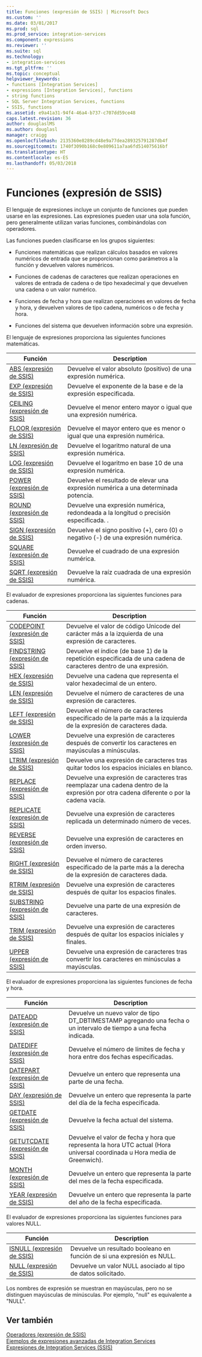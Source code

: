 ```yaml
---
title: Funciones (expresión de SSIS) | Microsoft Docs
ms.custom: ''
ms.date: 03/01/2017
ms.prod: sql
ms.prod_service: integration-services
ms.component: expressions
ms.reviewer: ''
ms.suite: sql
ms.technology:
- integration-services
ms.tgt_pltfrm: ''
ms.topic: conceptual
helpviewer_keywords:
- functions [Integration Services]
- expressions [Integration Services], functions
- string functions
- SQL Server Integration Services, functions
- SSIS, functions
ms.assetid: e9a41a31-94f4-46a4-b737-c707dd59ce48
caps.latest.revision: 36
author: douglaslMS
ms.author: douglasl
manager: craigg
ms.openlocfilehash: 2135360e8289cd48e9a77dea289325791287db4f
ms.sourcegitcommit: 1740f3090b168c0e809611a7aa6fd514075616bf
ms.translationtype: HT
ms.contentlocale: es-ES
ms.lasthandoff: 05/03/2018
---
```

# <a name="functions-ssis-expression"></a>Funciones (expresión de SSIS)
  El lenguaje de expresiones incluye un conjunto de funciones que pueden usarse en las expresiones. Las expresiones pueden usar una sola función, pero generalmente utilizan varias funciones, combinándolas con operadores.  
  
 Las funciones pueden clasificarse en los grupos siguientes:  
  
-   Funciones matemáticas que realizan cálculos basados en valores numéricos de entrada que se proporcionan como parámetros a la función y devuelven valores numéricos.  
  
-   Funciones de cadenas de caracteres que realizan operaciones en valores de entrada de cadena o de tipo hexadecimal y que devuelven una cadena o un valor numérico.  
  
-   Funciones de fecha y hora que realizan operaciones en valores de fecha y hora, y devuelven valores de tipo cadena, numéricos o de fecha y hora.  
  
-   Funciones del sistema que devuelven información sobre una expresión.  
  
 El lenguaje de expresiones proporciona las siguientes funciones matemáticas.  
  
|Función|Description|  
|--------------|-----------------|  
|[ABS &#40;expresión de SSIS&#41;](../../integration-services/expressions/abs-ssis-expression.md)|Devuelve el valor absoluto (positivo) de una expresión numérica.|  
|[EXP &#40;expresión de SSIS&#41;](../../integration-services/expressions/exp-ssis-expression.md)|Devuelve el exponente de la base e de la expresión especificada.|  
|[CEILING &#40;expresión de SSIS&#41;](../../integration-services/expressions/ceiling-ssis-expression.md)|Devuelve el menor entero mayor o igual que una expresión numérica.|  
|[FLOOR &#40;expresión de SSIS&#41;](../../integration-services/expressions/floor-ssis-expression.md)|Devuelve el mayor entero que es menor o igual que una expresión numérica.|  
|[LN &#40;expresión de SSIS&#41;](../../integration-services/expressions/ln-ssis-expression.md)|Devuelve el logaritmo natural de una expresión numérica.|  
|[LOG &#40;expresión de SSIS&#41;](../../integration-services/expressions/log-ssis-expression.md)|Devuelve el logaritmo en base 10 de una expresión numérica.|  
|[POWER &#40;expresión de SSIS&#41;](../../integration-services/expressions/power-ssis-expression.md)|Devuelve el resultado de elevar una expresión numérica a una determinada potencia.|  
|[ROUND &#40;expresión de SSIS&#41;](../../integration-services/expressions/round-ssis-expression.md)|Devuelve una expresión numérica, redondeada a la longitud o precisión especificada. .|  
|[SIGN &#40;expresión de SSIS&#41;](../../integration-services/expressions/sign-ssis-expression.md)|Devuelve el signo positivo (+), cero (0) o negativo (-) de una expresión numérica.|  
|[SQUARE &#40;expresión de SSIS&#41;](../../integration-services/expressions/square-ssis-expression.md)|Devuelve el cuadrado de una expresión numérica.|  
|[SQRT &#40;expresión de SSIS&#41;](../../integration-services/expressions/sqrt-ssis-expression.md)|Devuelve la raíz cuadrada de una expresión numérica.|  
  
 El evaluador de expresiones proporciona las siguientes funciones para cadenas.  
  
|Función|Description|  
|--------------|-----------------|  
|[CODEPOINT &#40;expresión de SSIS&#41;](../../integration-services/expressions/codepoint-ssis-expression.md)|Devuelve el valor de código Unicode del carácter más a la izquierda de una expresión de caracteres.|  
|[FINDSTRING &#40;expresión de SSIS&#41;](../../integration-services/expressions/findstring-ssis-expression.md)|Devuelve el índice (de base 1) de la repetición especificada de una cadena de caracteres dentro de una expresión.|  
|[HEX &#40;expresión de SSIS&#41;](../../integration-services/expressions/hex-ssis-expression.md)|Devuelve una cadena que representa el valor hexadecimal de un entero.|  
|[LEN &#40;expresión de SSIS&#41;](../../integration-services/expressions/len-ssis-expression.md)|Devuelve el número de caracteres de una expresión de caracteres.|  
|[LEFT &#40;expresión de SSIS&#41;](../../integration-services/expressions/left-ssis-expression.md)|Devuelve el número de caracteres especificado de la parte más a la izquierda de la expresión de caracteres dada.|  
|[LOWER &#40;expresión de SSIS&#41;](../../integration-services/expressions/lower-ssis-expression.md)|Devuelve una expresión de caracteres después de convertir los caracteres en mayúsculas a minúsculas.|  
|[LTRIM &#40;expresión de SSIS&#41;](../../integration-services/expressions/ltrim-ssis-expression.md)|Devuelve una expresión de caracteres tras quitar todos los espacios iniciales en blanco.|  
|[REPLACE &#40;expresión de SSIS&#41;](../../integration-services/expressions/replace-ssis-expression.md)|Devuelve una expresión de caracteres tras reemplazar una cadena dentro de la expresión por otra cadena diferente o por la cadena vacía.|  
|[REPLICATE &#40;expresión de SSIS&#41;](../../integration-services/expressions/replicate-ssis-expression.md)|Devuelve una expresión de caracteres replicada un determinado número de veces.|  
|[REVERSE &#40;expresión de SSIS&#41;](../../integration-services/expressions/reverse-ssis-expression.md)|Devuelve una expresión de caracteres en orden inverso.|  
|[RIGHT &#40;expresión de SSIS&#41;](../../integration-services/expressions/right-ssis-expression.md)|Devuelve el número de caracteres especificado de la parte más a la derecha de la expresión de caracteres dada.|  
|[RTRIM &#40;expresión de SSIS&#41;](../../integration-services/expressions/rtrim-ssis-expression.md)|Devuelve una expresión de caracteres después de quitar los espacios finales.|  
|[SUBSTRING &#40;expresión de SSIS&#41;](../../integration-services/expressions/substring-ssis-expression.md)|Devuelve una parte de una expresión de caracteres.|  
|[TRIM &#40;expresión de SSIS&#41;](../../integration-services/expressions/trim-ssis-expression.md)|Devuelve una expresión de caracteres después de quitar los espacios iniciales y finales.|  
|[UPPER &#40;expresión de SSIS&#41;](../../integration-services/expressions/upper-ssis-expression.md)|Devuelve una expresión de caracteres tras convertir los caracteres en minúsculas a mayúsculas.|  
  
 El evaluador de expresiones proporciona las siguientes funciones de fecha y hora.  
  
|Función|Description|  
|--------------|-----------------|  
|[DATEADD &#40;expresión de SSIS&#41;](../../integration-services/expressions/dateadd-ssis-expression.md)|Devuelve un nuevo valor de tipo DT_DBTIMESTAMP agregando una fecha o un intervalo de tiempo a una fecha indicada.|  
|[DATEDIFF &#40;expresión de SSIS&#41;](../../integration-services/expressions/datediff-ssis-expression.md)|Devuelve el número de límites de fecha y hora entre dos fechas especificadas.|  
|[DATEPART &#40;expresión de SSIS&#41;](../../integration-services/expressions/datepart-ssis-expression.md)|Devuelve un entero que representa una parte de una fecha.|  
|[DAY &#40;expresión de SSIS&#41;](../../integration-services/expressions/day-ssis-expression.md)|Devuelve un entero que representa la parte del día de la fecha especificada.|  
|[GETDATE &#40;expresión de SSIS&#41;](../../integration-services/expressions/getdate-ssis-expression.md)|Devuelve la fecha actual del sistema.|  
|[GETUTCDATE &#40;expresión de SSIS&#41;](../../integration-services/expressions/getutcdate-ssis-expression.md)|Devuelve el valor de fecha y hora que representa la hora UTC actual (Hora universal coordinada u Hora media de Greenwich).|  
|[MONTH &#40;expresión de SSIS&#41;](../../integration-services/expressions/month-ssis-expression.md)|Devuelve un entero que representa la parte del mes de la fecha especificada.|  
|[YEAR &#40;expresión de SSIS&#41;](../../integration-services/expressions/year-ssis-expression.md)|Devuelve un entero que representa la parte del año de la fecha especificada.|  
  
 El evaluador de expresiones proporciona las siguientes funciones para valores NULL.  
  
|Función|Description|  
|--------------|-----------------|  
|[ISNULL &#40;expresión de SSIS&#41;](../../integration-services/expressions/isnull-ssis-expression.md)|Devuelve un resultado booleano en función de si una expresión es NULL.|  
|[NULL &#40;expresión de SSIS&#41;](../../integration-services/expressions/null-ssis-expression.md)|Devuelve un valor NULL asociado al tipo de datos solicitado.|  
  
 Los nombres de expresión se muestran en mayúsculas, pero no se distinguen mayúsculas de minúsculas. Por ejemplo, "null" es equivalente a "NULL".  
  
## <a name="see-also"></a>Ver también  
 [Operadores &#40;expresión de SSIS&#41;](../../integration-services/expressions/operators-ssis-expression.md)   
 [Ejemplos de expresiones avanzadas de Integration Services](../../integration-services/expressions/examples-of-advanced-integration-services-expressions.md)   
 [Expresiones de Integration Services &#40;SSIS&#41;](../../integration-services/expressions/integration-services-ssis-expressions.md)  
  
  
